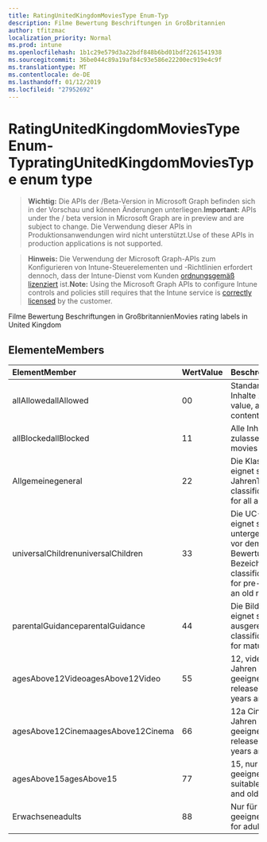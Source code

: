 ```yaml
---
title: RatingUnitedKingdomMoviesType Enum-Typ
description: Filme Bewertung Beschriftungen in Großbritannien
author: tfitzmac
localization_priority: Normal
ms.prod: intune
ms.openlocfilehash: 1b1c29e579d3a22bdf848b6bd01bdf2261541938
ms.sourcegitcommit: 36be044c89a19af84c93e586e22200ec919e4c9f
ms.translationtype: MT
ms.contentlocale: de-DE
ms.lasthandoff: 01/12/2019
ms.locfileid: "27952692"
---
```

# <a name="ratingunitedkingdommoviestype-enum-type"></a><span data-ttu-id="6dfe7-103">RatingUnitedKingdomMoviesType Enum-Typ</span><span class="sxs-lookup"><span data-stu-id="6dfe7-103">ratingUnitedKingdomMoviesType enum type</span></span>

> <span data-ttu-id="6dfe7-104">**Wichtig:** Die APIs der /Beta-Version in Microsoft Graph befinden sich in der Vorschau und können Änderungen unterliegen.</span><span class="sxs-lookup"><span data-stu-id="6dfe7-104">**Important:** APIs under the / beta version in Microsoft Graph are in preview and are subject to change.</span></span> <span data-ttu-id="6dfe7-105">Die Verwendung dieser APIs in Produktionsanwendungen wird nicht unterstützt.</span><span class="sxs-lookup"><span data-stu-id="6dfe7-105">Use of these APIs in production applications is not supported.</span></span>

> <span data-ttu-id="6dfe7-106">**Hinweis:** Die Verwendung der Microsoft Graph-APIs zum Konfigurieren von Intune-Steuerelementen und -Richtlinien erfordert dennoch, dass der Intune-Dienst vom Kunden [ordnungsgemäß lizenziert](https://go.microsoft.com/fwlink/?linkid=839381) ist.</span><span class="sxs-lookup"><span data-stu-id="6dfe7-106">**Note:** Using the Microsoft Graph APIs to configure Intune controls and policies still requires that the Intune service is [correctly licensed](https://go.microsoft.com/fwlink/?linkid=839381) by the customer.</span></span>

<span data-ttu-id="6dfe7-107">Filme Bewertung Beschriftungen in Großbritannien</span><span class="sxs-lookup"><span data-stu-id="6dfe7-107">Movies rating labels in United Kingdom</span></span>
## <a name="members"></a><span data-ttu-id="6dfe7-108">Elemente</span><span class="sxs-lookup"><span data-stu-id="6dfe7-108">Members</span></span>
|<span data-ttu-id="6dfe7-109">Element</span><span class="sxs-lookup"><span data-stu-id="6dfe7-109">Member</span></span>|<span data-ttu-id="6dfe7-110">Wert</span><span class="sxs-lookup"><span data-stu-id="6dfe7-110">Value</span></span>|<span data-ttu-id="6dfe7-111">Beschreibung</span><span class="sxs-lookup"><span data-stu-id="6dfe7-111">Description</span></span>|
|:---|:---|:---|
|<span data-ttu-id="6dfe7-112">allAllowed</span><span class="sxs-lookup"><span data-stu-id="6dfe7-112">allAllowed</span></span>|<span data-ttu-id="6dfe7-113">0</span><span class="sxs-lookup"><span data-stu-id="6dfe7-113">0</span></span>|<span data-ttu-id="6dfe7-114">Standardwert, alle Filme Inhalte zulassen</span><span class="sxs-lookup"><span data-stu-id="6dfe7-114">Default value, allow all movies content</span></span>|
|<span data-ttu-id="6dfe7-115">allBlocked</span><span class="sxs-lookup"><span data-stu-id="6dfe7-115">allBlocked</span></span>|<span data-ttu-id="6dfe7-116">1</span><span class="sxs-lookup"><span data-stu-id="6dfe7-116">1</span></span>|<span data-ttu-id="6dfe7-117">Alle Inhalte Filme nicht zulassen</span><span class="sxs-lookup"><span data-stu-id="6dfe7-117">Do not allow any movies content</span></span>|
|<span data-ttu-id="6dfe7-118">Allgemeine</span><span class="sxs-lookup"><span data-stu-id="6dfe7-118">general</span></span>|<span data-ttu-id="6dfe7-119">2</span><span class="sxs-lookup"><span data-stu-id="6dfe7-119">2</span></span>|<span data-ttu-id="6dfe7-120">Die Klassifizierung U eignet sich für alle Jahren</span><span class="sxs-lookup"><span data-stu-id="6dfe7-120">The U classification is suitable for all ages</span></span>|
|<span data-ttu-id="6dfe7-121">universalChildren</span><span class="sxs-lookup"><span data-stu-id="6dfe7-121">universalChildren</span></span>|<span data-ttu-id="6dfe7-122">3</span><span class="sxs-lookup"><span data-stu-id="6dfe7-122">3</span></span>|<span data-ttu-id="6dfe7-123">Die UC-Klassifizierung eignet sich für untergeordnete Elemente vor dem Schule, ein alte Bewertung Bezeichnung</span><span class="sxs-lookup"><span data-stu-id="6dfe7-123">The UC classification is suitable for pre-school children, an old rating label</span></span>|
|<span data-ttu-id="6dfe7-124">parentalGuidance</span><span class="sxs-lookup"><span data-stu-id="6dfe7-124">parentalGuidance</span></span>|<span data-ttu-id="6dfe7-125">4</span><span class="sxs-lookup"><span data-stu-id="6dfe7-125">4</span></span>|<span data-ttu-id="6dfe7-126">Die Bild-Klassifizierung eignet sich für ausgereiften</span><span class="sxs-lookup"><span data-stu-id="6dfe7-126">The PG classification is suitable for mature</span></span>|
|<span data-ttu-id="6dfe7-127">agesAbove12Video</span><span class="sxs-lookup"><span data-stu-id="6dfe7-127">agesAbove12Video</span></span>|<span data-ttu-id="6dfe7-128">5</span><span class="sxs-lookup"><span data-stu-id="6dfe7-128">5</span></span>|<span data-ttu-id="6dfe7-129">12, video release 12 Jahren und über geeignete</span><span class="sxs-lookup"><span data-stu-id="6dfe7-129">12, video release suitable for 12 years and over</span></span>|
|<span data-ttu-id="6dfe7-130">agesAbove12Cinema</span><span class="sxs-lookup"><span data-stu-id="6dfe7-130">agesAbove12Cinema</span></span>|<span data-ttu-id="6dfe7-131">6</span><span class="sxs-lookup"><span data-stu-id="6dfe7-131">6</span></span>|<span data-ttu-id="6dfe7-132">12a Cinema Version 12 Jahren und über geeignete</span><span class="sxs-lookup"><span data-stu-id="6dfe7-132">12A, cinema release suitable for 12 years and over</span></span>|
|<span data-ttu-id="6dfe7-133">agesAbove15</span><span class="sxs-lookup"><span data-stu-id="6dfe7-133">agesAbove15</span></span>|<span data-ttu-id="6dfe7-134">7</span><span class="sxs-lookup"><span data-stu-id="6dfe7-134">7</span></span>|<span data-ttu-id="6dfe7-135">15, nur für 15 Jahren geeignet und ältere</span><span class="sxs-lookup"><span data-stu-id="6dfe7-135">15, suitable only for 15 years and older</span></span>|
|<span data-ttu-id="6dfe7-136">Erwachsene</span><span class="sxs-lookup"><span data-stu-id="6dfe7-136">adults</span></span>|<span data-ttu-id="6dfe7-137">8</span><span class="sxs-lookup"><span data-stu-id="6dfe7-137">8</span></span>|<span data-ttu-id="6dfe7-138">Nur für Erwachsene geeignet ist</span><span class="sxs-lookup"><span data-stu-id="6dfe7-138">Suitable only for adults</span></span>|





